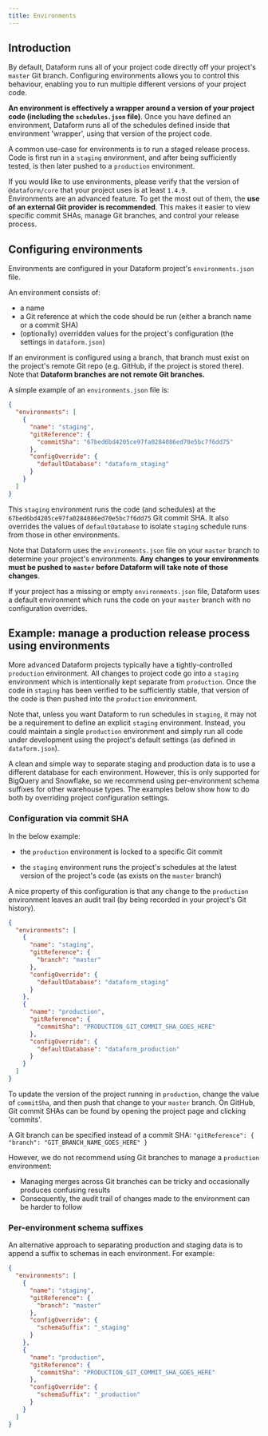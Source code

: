 ```yaml
---
title: Environments
---
```


## Introduction

By default, Dataform runs all of your project code directly off your project's `master` Git branch. Configuring environments allows you to control this behaviour, enabling you to run multiple different versions of your project code.

**An environment is effectively a wrapper around a version of your project code (including the `schedules.json` file)**. Once you have defined an environment, Dataform runs all of the schedules defined inside that environment 'wrapper', using that version of the project code.

A common use-case for environments is to run a staged release process. Code is first run in a `staging` environment, and after being sufficiently tested, is then later pushed to a `production` environment.

<div className="bp3-callout bp3-icon-info-sign" markdown="1">
  If you would like to use environments, please verify that the version of <code>@dataform/core</code> that your project uses is at least <code>1.4.9</code>.
</div>

<div className="bp3-callout bp3-icon-info-sign" markdown="1">
  Environments are an advanced feature. To get the most out of them, the <b>use of an external Git provider is recommended</b>. This makes it easier to view specific commit SHAs, manage Git branches, and control your release process.
</div>

## Configuring environments

Environments are configured in your Dataform project's `environments.json` file.

An environment consists of:

- a name
- a Git reference at which the code should be run (either a branch name or a commit SHA)
- (optionally) overridden values for the project's configuration (the settings in `dataform.json`)

<div className="bp3-callout bp3-icon-info-sign bp3-intent-warning" markdown="1">
If an environment is configured using a branch, that branch must exist on the project's remote Git repo (e.g. GitHub, if the project is stored there). Note that <b>Dataform branches are not remote Git branches.</b>
</div>

A simple example of an `environments.json` file is:

```json
{
  "environments": [
    {
      "name": "staging",
      "gitReference": {
        "commitSha": "67bed6bd4205ce97fa0284086ed70e5bc7f6dd75"
      },
      "configOverride": {
        "defaultDatabase": "dataform_staging"
      }
    }
  ]
}
```

This `staging` environment runs the code (and schedules) at the `67bed6bd4205ce97fa0284086ed70e5bc7f6dd75` Git commit SHA. It also overrides the values of
`defaultDatabase` to isolate `staging` schedule runs from those in other environments.

Note that Dataform uses the `environments.json` file on your `master` branch to determine your project's environments. **Any changes to your environments must be pushed to `master` before Dataform will take note of those changes**.

<div className="bp3-callout bp3-icon-info-sign" markdown="1">
  If your project has a missing or empty <code>environments.json</code> file, Dataform uses a default environment which runs the code on your <code>master</code> branch with no configuration overrides.
</div>

## Example: manage a production release process using environments

More advanced Dataform projects typically have a tightly-controlled `production` environment. All changes to project code go into a `staging` environment which is intentionally kept separate from `production`. Once the code in `staging` has been verified to be sufficiently stable, that version of the code is then pushed into the `production` environment.

Note that, unless you want Dataform to run schedules in `staging`, it may not be a requirement to define an explicit `staging` environment. Instead, you could maintain a single `production` environment and simply run all code under development using the project's default settings (as defined in `dataform.json`).

A clean and simple way to separate staging and production data is to use a different database for each environment. However, this is only supported for BigQuery and Snowflake, so we recommend using per-environment schema suffixes for other warehouse types. The examples below show how to do both by overriding project configuration settings.

### Configuration via commit SHA

In the below example:

- the `production` environment is locked to a specific Git commit

- the `staging` environment runs the project's schedules at the latest version of the project's code (as exists on the `master` branch)

A nice property of this configuration is that any change to the `production` environment leaves an audit trail (by being recorded in your project's Git history).

```json
{
  "environments": [
    {
      "name": "staging",
      "gitReference": {
        "branch": "master"
      },
      "configOverride": {
        "defaultDatabase": "dataform_staging"
      }
    },
    {
      "name": "production",
      "gitReference": {
        "commitSha": "PRODUCTION_GIT_COMMIT_SHA_GOES_HERE"
      },
      "configOverride": {
        "defaultDatabase": "dataform_production"
      }
    }
  ]
}
```

To update the version of the project running in `production`, change the value of `commitSha`, and then push that change to your `master` branch. On GitHub, Git commit SHAs can be found by opening the project page and clicking 'commits'.

<div className="bp3-callout bp3-icon-info-sign" markdown="1">
  <p>A Git branch can be specified instead of a commit SHA: <code>"gitReference": { "branch": "GIT_BRANCH_NAME_GOES_HERE" }</code></p>

<p>
However, we do not recommend using Git branches to manage a <code>production</code> environment:

  <ul>
    <li>Managing merges across Git branches can be tricky and occasionally produces confusing results</li>
    <li>Consequently, the audit trail of changes made to the environment can be harder to follow</li>
  </ul>
</p>
</div>

### Per-environment schema suffixes

An alternative approach to separating production and staging data is to append a suffix to schemas in each environment. For example:

```json
{
  "environments": [
    {
      "name": "staging",
      "gitReference": {
        "branch": "master"
      },
      "configOverride": {
        "schemaSuffix": "_staging"
      }
    },
    {
      "name": "production",
      "gitReference": {
        "commitSha": "PRODUCTION_GIT_COMMIT_SHA_GOES_HERE"
      },
      "configOverride": {
        "schemaSuffix": "_production"
      }
    }
  ]
}
```

